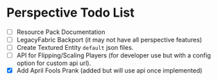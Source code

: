 # Perspective Todo List

 - [ ] Resource Pack Documentation  
 - [ ] LegacyFabric Backport (it may not have all perspective features)  
 - [ ] Create Textured Entity `default` json files.  
 - [ ] API for Flipping/Scaling Players (for developer use but with a config option for custom api url).  
 - [x] Add April Fools Prank (added but will use api once implemented)  